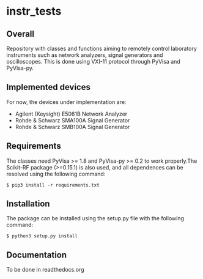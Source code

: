 # instr_tests

## Overall
Repository with classes and functions aiming to remotely control laboratory
instruments such as network analyzers, signal generators and oscilloscopes.
This is done using VXI-11 protocol through PyVisa and PyVisa-py.

## Implemented devices

For now, the devices under implementation are:

- Agilent (Keysight) E5061B Network Analyzer
- Rohde & Schwarz SMA100A Signal Generator
- Rohde & Schwarz SMB100A Signal Generator

## Requirements

The classes need PyVisa >= 1.8 and PyVisa-py >= 0.2 to work properly.The Scikit-RF
package (>=0.15.1) is also used, and all dependences can be resolved using the
following command:


```
$ pip3 install -r requirements.txt
```

## Installation

The package can be installed using the setup.py file with the following command:

```
$ python3 setup.py install
```

## Documentation

To be done in readthedocs.org